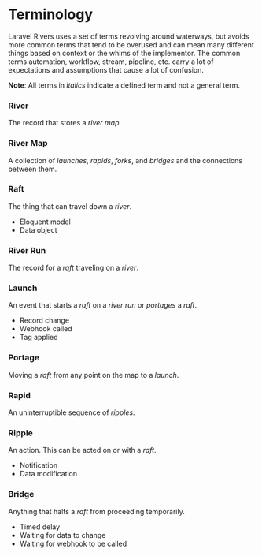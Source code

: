 # Terminology

Laravel Rivers uses a set of terms revolving around waterways, but avoids more common terms that tend to be overused and can
mean many different things based on context or the whims of the implementor. The common terms automation, workflow,
stream, pipeline, etc. carry a lot of expectations and assumptions that cause a lot of confusion. 

**Note**: All terms in _italics_ indicate a defined term and not a general term. 

### River
The record that stores a _river map_.

### River Map
A collection of _launches_, _rapids_, _forks_, and _bridges_ and the connections between them.

### Raft
The thing that can travel down a _river_.

- Eloquent model
- Data object

### River Run
The record for a _raft_ traveling on a _river_.

### Launch
An event that starts a _raft_ on a _river run_ or _portages_ a _raft_.

- Record change
- Webhook called
- Tag applied

### Portage
Moving a _raft_ from any point on the map to a _launch_.

### Rapid
An uninterruptible sequence of _ripples_.

### Ripple
An action. This can be acted on or with a _raft_.

- Notification
- Data modification

### Bridge
Anything that halts a _raft_ from proceeding temporarily.

- Timed delay
- Waiting for data to change
- Waiting for webhook to be called